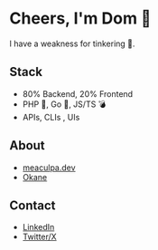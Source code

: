 # Cheers, I'm Dom 👋

I have a weakness for tinkering 🔨.

## Stack

- 80% Backend, 20% Frontend
- PHP 🐘, Go 💨, JS/TS 💣
- APIs, CLIs , UIs

## About

- [meaculpa.dev](https://meaculpa.dev/)
- [Okane](https://okane.deno.dev/)

## Contact

- [LinkedIn](https://www.linkedin.com/in/dominic-schuld/)
- [Twitter/X](https://twitter.com/meaculpadev)
